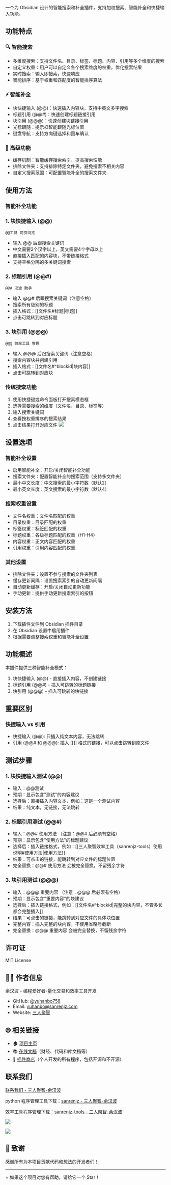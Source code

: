 一个为 Obsidian 设计的智能搜索和补全插件，支持加权搜索、智能补全和快捷输入功能。

## 功能特点

### 🔍 智能搜索

* 多维度搜索：支持文件名、目录、标签、标题、内容、引用等多个维度的搜索
* 自定义权重：用户可以自定义各个搜索维度的权重，优化搜索结果
* 实时搜索：输入即搜索，快速响应
* 智能排序：基于权重和匹配度的智能排序算法
### ⚡ 智能补全

* 块快捷输入 (@@)：快速插入内容块，支持中英文多字搜索
* 标题引用 (@@#)：快速创建标题链接引用
* 块引用 (@@@)：快速创建块链接引用
* 光标跟随：提示框智能跟随光标位置
* 键盘导航：支持方向键选择和回车确认
### 🎯 高级功能

* 缓存机制：智能缓存搜索索引，提高搜索性能
* 排除文件夹：支持排除特定文件夹，避免搜索不相关内容
* 自定义搜索范围：可配置智能补全的搜索文件夹
## 使用方法

### 智能补全功能

### 1. 块快捷输入 (@@)

```plain text
@@工具 网页浏览
```

* 输入 @@ 后跟搜索关键词
* 中文需要2个汉字以上，英文需要4个字母以上
* 直接插入匹配的内容块，不带链接格式
* 支持空格分隔的多关键词搜索
### 2. 标题引用 (@@#)

```plain text
@@# 汉波 助手
```

* 输入 @@#  后跟搜索关键词（注意空格）
* 搜索所有级别的标题
* 插入格式：[[文件名#标题|标题]]
* 点击可跳转到对应标题
### 3. 块引用 (@@@)

```plain text
@@@ 效率工具 管理
```

* 输入 @@@  后跟搜索关键词（注意空格）
* 搜索内容块并创建引用
* 插入格式：[[文件名#^blockid|块内容]]
* 点击可跳转到对应块
### 传统搜索功能

1. 使用快捷键或命令面板打开搜索模态框
1. 选择需要搜索的维度（文件名、目录、标签等）
1. 输入搜索关键词
1. 查看按权重排序的搜索结果
1. 点击结果打开对应文件
![](https://gdsx.sanrenjz.com/image/obsidian%E6%8F%92%E4%BB%B6-search3.0%EF%BC%9A%E8%87%AA%E5%AE%9A%E4%B9%89%E5%8A%A0%E6%9D%83%E6%90%9C%E7%B4%A2%EF%BC%9A%E6%99%BA%E8%83%BD%E8%A1%A5%E5%85%A8%E5%92%8C%E5%BC%95%E7%94%A8_4_3_2100x1576.png?imageSlim)

## 设置选项

### 智能补全设置

* 启用智能补全：开启/关闭智能补全功能
* 搜索文件夹：配置智能补全的搜索范围（支持多文件夹）
* 最小中文长度：中文搜索的最小字符数（默认2）
* 最小英文长度：英文搜索的最小字符数（默认4）
### 搜索权重设置

* 文件名权重：文件名匹配的权重
* 目录权重：目录匹配的权重
* 标签权重：标签匹配的权重
* 标题权重：各级标题匹配的权重（H1-H4）
* 内容权重：正文内容匹配的权重
* 引用权重：引用内容匹配的权重
### 其他设置

* 排除文件夹：设置不参与搜索的文件夹列表
* 缓存更新间隔：设置搜索索引的自动更新间隔
* 自动更新缓存：开启/关闭自动更新功能
* 手动更新：提供手动更新搜索索引的按钮
## 安装方法

1. 下载插件文件到 Obsidian 插件目录
1. 在 Obsidian 设置中启用插件
1. 根据需要调整搜索权重和智能补全设置
## 功能概述

本插件提供三种智能补全模式：

1. 块快捷输入 (@@) - 直接插入内容，不创建链接
1. 标题引用 (@@#) - 插入可跳转的标题链接
1. 块引用 (@@@) - 插入可跳转的块链接
## 重要区别

### 快捷输入 vs 引用

* 快捷输入 (@@): 只插入纯文本内容，无法跳转
* 引用 (@@# 和 @@@): 插入 [[]] 格式的链接，可以点击跳转到原文件
## 测试步骤

### 1. 块快捷输入测试 (@@)

* 输入：@@测试
* 预期：显示包含"测试"的内容建议
* 选择后：直接插入内容文本，例如：这是一个测试内容
* 结果：纯文本，无链接，无法跳转
### 2. 标题引用测试 (@@#)

* 输入：@@# 使用方法 （注意：@@# 后必须有空格）
* 预期：显示包含"使用方法"的标题建议
* 选择后：插入链接格式，例如：[[三人聚智效率工具（sanrenjz-tools）使用说明#使用方法|使用方法]]
* 结果：可点击的链接，能跳转到对应文件的标题位置
* 完全替换：@@# 使用方法 会被完全替换，不留残余字符
### 3. 块引用测试 (@@@)

* 输入：@@@ 重要内容 （注意：@@@ 后必须有空格）
* 预期：显示包含"重要内容"的块建议
* 选择后：插入链接格式，例如：[[文件名#^blockid|完整的块内容，不管多长都会完整插入]]
* 结果：可点击的链接，能跳转到对应文件的具体块位置
* 完整内容：插入完整的块内容，不使用省略号截断
* 完全替换：@@@ 重要内容 会被完全替换，不留残余字符
## 许可证

MIT License

## 👨‍💻 作者信息

余汉波 - 编程爱好者-量化交易和效率工具开发

* GitHub: [@yuhanbo758](https://github.com/yuhanbo758)
* Email: yuhanbo@sanrenjz.com
* Website: [三人聚智](https://www.sanrenjz.com/)
## 🌐 相关链接

* 🏠 [项目主页](https://www.sanrenjz.com/)
* 📚 [在线文档](https://docs.sanrenjz.com/)（财经、代码和库文档等）
* 🛒 [插件商店](https://shop.sanrenjz.com/)（个人开发的所有程序，包括开源和不开源）
## 联系我们

[联系我们 - 三人聚智-余汉波](https://www.sanrenjz.com/contact_us/)

python 程序管理工具下载：[sanrenjz - 三人聚智-余汉波](https://www.sanrenjz.com/sanrenjz/)

效率工具程序管理下载：[sanrenjz-tools - 三人聚智-余汉波](https://www.sanrenjz.com/sanrenjz-tools/)

![](https://gdsx.sanrenjz.com/image/sanrenjz_yuhanbolh_yuhanbo758.png?imageSlim&t=1ab9b82c-e220-8022-beff-e265a194292a)

![](https://gdsx.sanrenjz.com/image/%E6%89%93%E8%B5%8F%E7%A0%81%E5%90%88%E4%B8%80.png?imageSlim)

## 🙏 致谢

感谢所有为本项目贡献代码和想法的开发者们！

---

⭐ 如果这个项目对您有帮助，请给它一个 Star！

